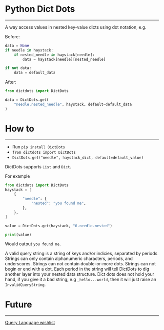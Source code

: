 # Python Dict Dots

---

A way access values in nested key-value dicts using dot notation, e.g.

Before:

```python
data = None
if needle in haystack:
    if nested_needle in haystack[needle]:
        data = haystack[needle][nested_needle]

if not data:
    data = default_data
```

After:

```python
from dictdots import DictDots

data = DictDots.get(
    "needle.nested_needle", haystack, default=default_data
)
```

# How to

---

- Run `pip install DictDots`
- `from dictdots import DictDots`
- `DictDots.get("needle", haystack_dict, default=default_value)`

DictDots supports `List` and `Dict`.

For example

```python
from dictdots import DictDots
haystack = [
    {
        "needle": {
            "nested": "you found me",
        },
    },
]

value = DictDots.get(haystack, "0.needle.nested")

print(value)
```

Would output `you found me`.

A valid query string is a string of keys and/or indicies, separated by periods.
Strings can only contain alphanumeric characters, periods, and underscores.
Strings can not contain double-or-more dots.
Strings can not begin or end with a dot.
Each period in the string will tell DictDots to dig another layer into your nested data structure.
Dict dots does not hold your hand, if you give it a bad string, e.g `_hello...world`, 
then it will just raise an `InvalidQueryString`.

# Future

---

[Query Language wishlist](docs/ddql.md)
